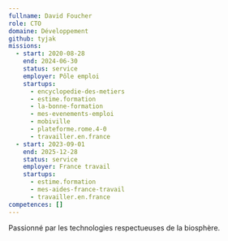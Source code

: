 ```yaml
---
fullname: David Foucher
role: CTO
domaine: Développement
github: tyjak
missions:
  - start: 2020-08-28
    end: 2024-06-30
    status: service
    employer: Pôle emploi
    startups:
      - encyclopedie-des-metiers
      - estime.formation
      - la-bonne-formation
      - mes-evenements-emploi
      - mobiville
      - plateforme.rome.4-0
      - travailler.en.france
  - start: 2023-09-01
    end: 2025-12-28
    status: service
    employer: France travail
    startups:
      - estime.formation
      - mes-aides-france-travail
      - travailler.en.france
competences: []
---
```

Passionné par les technologies respectueuses de la biosphère.
